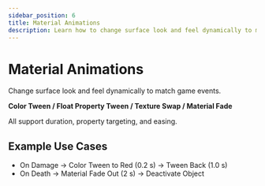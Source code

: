 ```yaml
---
sidebar_position: 6
title: Material Animations
description: Learn how to change surface look and feel dynamically to match game events.
---
```


# Material Animations

Change surface look and feel dynamically to match game events.

**Color Tween / Float Property Tween / Texture Swap / Material Fade**

All support duration, property targeting, and easing.

## Example Use Cases
- On Damage → Color Tween to Red (0.2 s) → Tween Back (1.0 s)
- On Death → Material Fade Out (2 s) → Deactivate Object

<!-- ![\1](\2) -->
